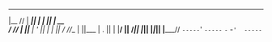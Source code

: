   ______    ______    _  __   ______
 |__  //   |  ___||  | | || |  __ \
   / //    | ||__    |  ' || | |   ||
  / //__   | ||___   | .  || | |__/ ||
 /_____||  |_____||  |_|_|| |_____//
 `-----`'  `-----`   `-` -`'  -----`